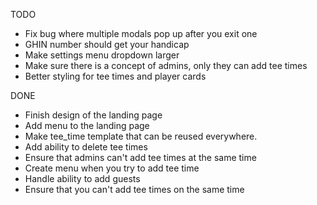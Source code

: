 TODO

- Fix bug where multiple modals pop up after you exit one
- GHIN number should get your handicap
- Make settings menu dropdown larger
- Make sure there is a concept of admins, only they can add tee times
- Better styling for tee times and player cards

DONE

- Finish design of the landing page
- Add menu to the landing page
- Make tee_time template that can be reused everywhere.
- Add ability to delete tee times
- Ensure that admins can't add tee times at the same time
- Create menu when you try to add tee time
- Handle ability to add guests
- Ensure that you can't add tee times on the same time
